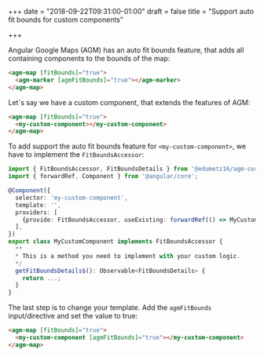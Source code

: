 +++
date = "2018-09-22T09:31:00-01:00"
draft = false
title = "Support auto fit bounds for custom components"

+++

Angular Google Maps (AGM) has an auto fit bounds feature, that adds all containing components to the bounds of the map:

```html
<agm-map [fitBounds]="true">
  <agm-marker [agmFitBounds]="true"></agm-marker>
</agm-map>
```

Let`s say we have a custom component, that extends the features of AGM:


```html
<agm-map [fitBounds]="true">
  <my-custom-component></my-custom-component>
</agm-map>
```

To add support the auto fit bounds feature for `<my-custom-component>`, we have to implement the `FitBoundsAccessor`:

```typescript
import { FitBoundsAccessor, FitBoundsDetails } from '@edumetz16/agm-core2';
import { forwardRef, Component } from '@angular/core';

@Component({
  selector: 'my-custom-component',
  template: '',
  providers: [
    {provide: FitBoundsAccessor, useExisting: forwardRef(() => MyCustomComponent)}
  ],
})
export class MyCustomComponent implements FitBoundsAccessor {
  **
  * This is a method you need to implement with your custom logic.
  */
  getFitBoundsDetails$(): Observable<FitBoundsDetails> {
    return ...;
  }
}
```

The last step is to change your template. Add the `agmFitBounds` input/directive and set the value to true:

```html
<agm-map [fitBounds]="true">
  <my-custom-component [agmFitBounds]="true"></my-custom-component>
</agm-map>
```